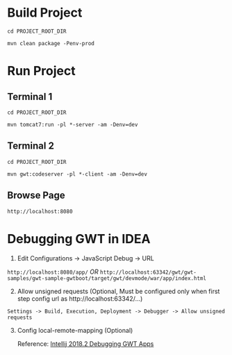 # Build Project

`cd PROJECT_ROOT_DIR`

`mvn clean package -Penv-prod`

# Run Project

## Terminal 1

`cd PROJECT_ROOT_DIR`

`mvn tomcat7:run -pl *-server -am -Denv=dev`

## Terminal 2

`cd PROJECT_ROOT_DIR`

`mvn gwt:codeserver -pl *-client -am -Denv=dev`

## Browse Page

`http://localhost:8080`

# Debugging GWT in IDEA

1. Edit Configurations -> JavaScript Debug -> URL

`http://localhost:8080/app/` *OR* `http://localhost:63342/gwt/gwt-samples/gwt-sample-gwtboot/target/gwt/devmode/war/app/index.html`

2. Allow unsigned requests (Optional, Must be configured only when first step config url as http://<span></span>localhost:63342/...)

`Settings -> Build, Execution, Deployment -> Debugger -> Allow unsigned requests`

3. Config local-remote-mapping (Optional)

   Reference: [Intellij 2018.2 Debugging GWT Apps](https://github.com/GwtMaterialDesign/gwt-material/wiki/Intelij-2018.2-Debugging-GWT-Apps)
